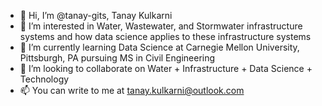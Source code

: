 - 👋 Hi, I’m @tanay-gits, Tanay Kulkarni
- 👀 I’m interested in Water, Wastewater, and Stormwater infrastructure systems and how data science applies to these infrastructure systems
- 🌱 I’m currently learning Data Science at Carnegie Mellon University, Pittsburgh, PA pursuing MS in Civil Engineering
- 💞️ I’m looking to collaborate on Water + Infrastructure + Data Science + Technology
- 📫 You can write to me at tanay.kulkarni@outlook.com

<!---
tanay-gits/tanay-gits is a ✨ special ✨ repository because its `README.md` (this file) appears on your GitHub profile.
You can click the Preview link to take a look at your changes.
--->
